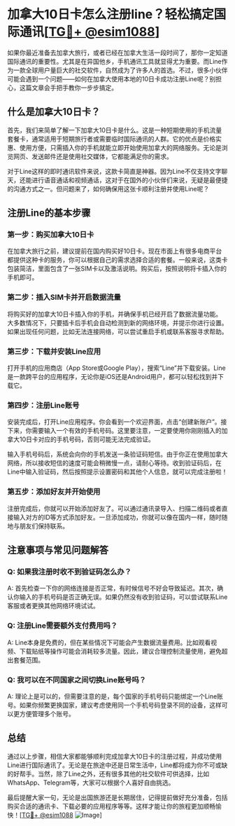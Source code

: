 # 加拿大10日卡怎么注册line？轻松搞定国际通讯[[TG💪+ @esim1088](https://t.me/s/esim1088)]

如果你最近准备去加拿大旅行，或者已经在加拿大生活一段时间了，那你一定知道国际通讯的重要性。尤其是在异国他乡，手机通讯工具就显得尤为重要。而Line作为一款全球用户量巨大的社交软件，自然成为了许多人的首选。不过，很多小伙伴可能会遇到一个问题——如何在加拿大使用本地的10日卡成功注册Line呢？别担心，这篇文章会手把手教你一步步搞定。

## 什么是加拿大10日卡？

首先，我们来简单了解一下加拿大10日卡是什么。这是一种短期使用的手机流量套餐卡，通常适用于短期旅行者或需要临时国际通讯的人群。它的优点是价格实惠、使用方便，只需插入你的手机就能立即开始使用加拿大的网络服务。无论是浏览网页、发送邮件还是使用社交媒体，它都能满足你的需求。

对于Line这样的即时通讯软件来说，这款卡简直是神器。因为Line不仅支持文字聊天，还能进行语音通话和视频通话，这对于在国外的小伙伴们来说，无疑是最便捷的沟通方式之一。但问题来了，如何确保用这张卡顺利注册并使用Line呢？

## 注册Line的基本步骤

### 第一步：购买加拿大10日卡

在加拿大旅行之前，建议提前在国内购买好10日卡。现在市面上有很多电商平台都提供这种卡的服务，你可以根据自己的需求选择合适的套餐。一般来说，这类卡包装简洁，里面包含了一张SIM卡以及激活说明。购买后，按照说明将卡插入你的手机即可。

### 第二步：插入SIM卡并开启数据流量

将购买好的加拿大10日卡插入你的手机，并确保手机已经开启了数据流量功能。大多数情况下，只要插卡后手机会自动检测到新的网络环境，并提示你进行设置。如果出现任何问题，比如无法连接网络，可以尝试重启手机或联系客服寻求帮助。

### 第三步：下载并安装Line应用

打开手机的应用商店（App Store或Google Play），搜索“Line”并下载安装。Line是一款跨平台的应用程序，无论你是iOS还是Android用户，都可以轻松找到并下载它。

### 第四步：注册Line账号

安装完成后，打开Line应用程序。你会看到一个欢迎界面，点击“创建新账户”。接下来，你需要输入一个有效的手机号码。这里要注意，一定要使用你刚刚插入的加拿大10日卡对应的手机号码，否则可能无法完成验证。

输入手机号码后，系统会向你的手机发送一条验证码短信。由于你正在使用加拿大网络，所以接收短信的速度可能会稍微慢一点，请耐心等待。收到验证码后，在Line中输入验证码，然后按照提示设置密码和其他个人信息，就可以完成注册啦！

### 第五步：添加好友并开始使用

注册完成后，你就可以开始添加好友了。可以通过通讯录导入、扫描二维码或者直接输入对方的ID等方式添加好友。一旦添加成功，你就可以像在国内一样，随时随地与朋友们保持联系。

## 注意事项与常见问题解答

### Q: 如果我注册时收不到验证码怎么办？
A: 首先检查一下你的网络连接是否正常，有时候信号不好会导致延迟。其次，确认你输入的手机号码是否正确无误。如果仍然没有收到验证码，可以尝试联系Line客服或者更换其他网络环境试试。

### Q: 注册Line需要额外支付费用吗？
A: Line本身是免费的，但在某些情况下可能会产生数据流量费用。比如观看视频、下载贴纸等操作可能会消耗较多流量。因此，建议合理控制流量使用，避免超出套餐范围。

### Q: 我可以在不同国家之间切换Line账号吗？
A: 理论上是可以的，但需要注意的是，每个国家的手机号码只能绑定一个Line账号。如果你频繁更换国家，建议考虑使用同一个手机号码登录不同的设备，这样可以更方便管理多个账号。

## 总结

通过以上步骤，相信大家都能够顺利完成加拿大10日卡的注册过程，并成功使用Line进行国际通讯了。无论是在旅途中还是日常生活中，Line都将成为你不可或缺的好帮手。当然，除了Line之外，还有很多其他的社交软件可供选择，比如WhatsApp、Telegram等，大家可以根据个人喜好自由挑选。

最后提醒大家一句，无论是出国旅游还是长期居住，记得提前做好充分准备，包括购买合适的通讯卡、下载必要的应用程序等等。这样才能让你的旅程更加顺畅愉快！[[TG💪+ @esim1088](https://t.me/s/esim1088) ![Image](https://i.postimg.cc/4NQfJmqS/Snipaste-2025-05-13-00-14-12.png)]